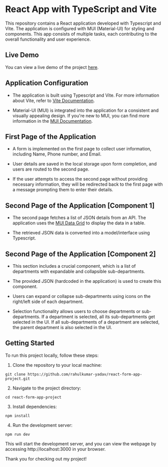 # React App with TypeScript and Vite

This repository contains a React application developed with Typescript and Vite. The application is configured with MUI (Material-UI) for styling and components. This app consists of multiple tasks, each contributing to the overall functionality and user experience.

## Live Demo

You can view a live demo of the project [here](https://wbdv.netlify.app).

## Application Configuration

- The application is built using Typescript and Vite. For more information about Vite, refer to [Vite Documentation](https://vitejs.dev/guide/).

- Material-UI (MUI) is integrated into the application for a consistent and visually appealing design. If you're new to MUI, you can find more information in the [MUI Documentation](https://mui.com/material-ui/getting-started/overview/).

## First Page of the Application

- A form is implemented on the first page to collect user information, including Name, Phone number, and Email.

- User details are saved in the local storage upon form completion, and users are routed to the second page.

- If the user attempts to access the second page without providing necessary information, they will be redirected back to the first page with a message prompting them to enter their details.

## Second Page of the Application [Component 1]

- The second page fetches a list of JSON details from an API. The application uses the [MUI Data Grid](https://mui.com/x/react-data-grid/) to display the data in a table.

- The retrieved JSON data is converted into a model/interface using Typescript.

## Second Page of the Application [Component 2]

- This section includes a crucial component, which is a list of departments with expandable and collapsible sub-departments.

- The provided JSON (hardcoded in the application) is used to create this component.

- Users can expand or collapse sub-departments using icons on the right/left side of each department.

- Selection functionality allows users to choose departments or sub-departments. If a department is selected, all its sub-departments get selected in the UI. If all sub-departments of a department are selected, the parent department is also selected in the UI.

## Getting Started

To run this project locally, follow these steps:

1. Clone the repository to your local machine:

```
git clone https://github.com/rahulkumar-yadav/react-form-app-project.git
```

2. Navigate to the project directory:

```
cd react-form-app-project
```

3. Install dependencies:

```
npm install
```

4. Run the development server:

```
npm run dev
```

This will start the development server, and you can view the webpage by accessing http://localhost:3000 in your browser.

Thank you for checking out my project!
